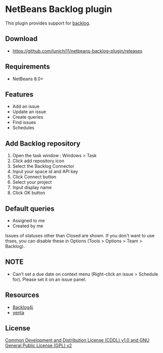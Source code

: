 # NetBeans Backlog plugin

This plugin provides support for [backlog](http://backlogtool.com/?lang=1).

## Download

- https://github.com/junichi11/netbeans-backlog-plugin/releases

## Requirements

- NetBeans 8.0+

## Features

- Add an issue
- Update an issue
- Create queries
- Find issues
- Schedules

## Add Backlog repository

1. Open the task window : Windows > Task
2. Click add repository icon
3. Select the Backlog Connector
4. Input your space id and API key
5. Click Connect button
6. Select your project
7. Input display name
8. Click OK button

## Default queries

- Assigned to me
- Created by me

Issues of statuses other than Closed are shown.
If you don't want to use thses, you can disable these in Options (Tools > Options > Team > Backlog).

## NOTE

- Can't set a due date on context menu (Right-click an issue > Schedule for). Please set it on an issue panel.

## Resources

- [Backlog4j](https://github.com/nulab/backlog4j)
- [yenta](https://bitbucket.org/jglick/yenta)

## License

[Common Development and Distribution License (CDDL) v1.0 and GNU General Public License (GPL) v2](http://netbeans.org/cddl-gplv2.html)

